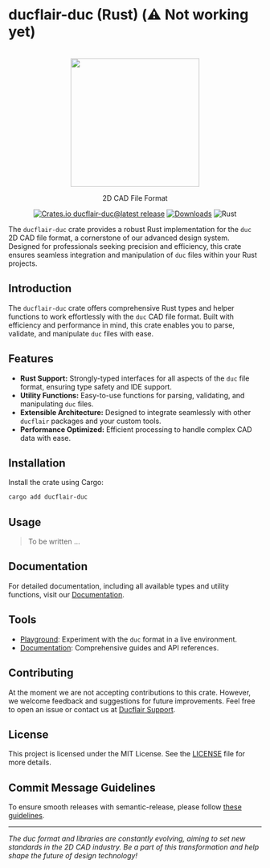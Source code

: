 # ducflair-duc (Rust) (⚠️ Not working yet)

<p align="center">
  <br/>
  <a href="https://duc.ducflair.com" target="_blank"><img width="256px" src="https://ducflair-public.s3.eu-west-2.amazonaws.com/duc/duc-extended.png" /></a>
  <p align="center">2D CAD File Format</p>
  <p align="center" style="align: center;">
    <a href="https://github.com/ducflair/duc/releases"><img src="https://img.shields.io/crates/v/ducflair-duc?style=round-square&label=latest%20stable" alt="Crates.io ducflair-duc@latest release" /></a>
    <a href="https://crates.io/crates/ducflair-duc"><img src="https://img.shields.io/crates/d/ducflair-duc?style=round-square&color=salmon" alt="Downloads" /></a>
    <img src="https://shields.io/badge/Rust-CE412B?logo=Rust&logoColor=fff&style=round-square" alt="Rust" />
  </p>
</p>

The `ducflair-duc` crate provides a robust Rust implementation for the `duc` 2D CAD file format, a cornerstone of our advanced design system. Designed for professionals seeking precision and efficiency, this crate ensures seamless integration and manipulation of `duc` files within your Rust projects.

## Introduction

The `ducflair-duc` crate offers comprehensive Rust types and helper functions to work effortlessly with the `duc` CAD file format. Built with efficiency and performance in mind, this crate enables you to parse, validate, and manipulate `duc` files with ease.

## Features

- **Rust Support:** Strongly-typed interfaces for all aspects of the `duc` file format, ensuring type safety and IDE support.
- **Utility Functions:** Easy-to-use functions for parsing, validating, and manipulating `duc` files.
- **Extensible Architecture:** Designed to integrate seamlessly with other `ducflair` packages and your custom tools.
- **Performance Optimized:** Efficient processing to handle complex CAD data with ease.

## Installation

Install the crate using Cargo:

```bash
cargo add ducflair-duc
```

## Usage
> To be written ...

## Documentation

For detailed documentation, including all available types and utility functions, visit our [Documentation](https://duc.ducflair.com).

## Tools

- [Playground](https://ducflair.com/core): Experiment with the `duc` format in a live environment.
- [Documentation](https://duc.ducflair.com): Comprehensive guides and API references.

## Contributing

At the moment we are not accepting contributions to this crate. However, we welcome feedback and suggestions for future improvements. Feel free to open an issue or contact us at [Ducflair Support](https://www.ducflair.com/support).

## License

This project is licensed under the MIT License. See the [LICENSE](./LICENSE) file for more details.

## Commit Message Guidelines

To ensure smooth releases with semantic-release, please follow [these guidelines](https://semantic-release.gitbook.io/semantic-release#how-does-it-work).

---

*The duc format and libraries are constantly evolving, aiming to set new standards in the 2D CAD industry. Be a part of this transformation and help shape the future of design technology!*
```
